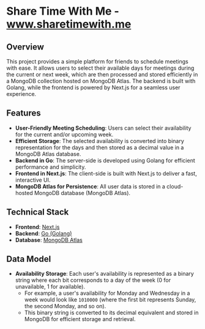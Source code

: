 # Share Time With Me - www.sharetimewith.me

## Overview

This project provides a simple platform for friends to schedule meetings with ease. It allows users to select their available days for meetings during the current or next week, which are then processed and stored efficiently in a MongoDB collection hosted on MongoDB Atlas. The backend is built with Golang, while the frontend is powered by Next.js for a seamless user experience.

## Features

- **User-Friendly Meeting Scheduling**: Users can select their availability for the current and/or upcoming week.
- **Efficient Storage**: The selected availability is converted into binary representation for the days and then stored as a decimal value in a MongoDB Atlas database.
- **Backend in Go**: The server-side is developed using Golang for efficient performance and simplicity.
- **Frontend in Next.js**: The client-side is built with Next.js to deliver a fast, interactive UI.
- **MongoDB Atlas for Persistence**: All user data is stored in a cloud-hosted MongoDB database (MongoDB Atlas).

## Technical Stack

- **Frontend**: [Next.js](https://nextjs.org/)
- **Backend**: [Go (Golang)](https://golang.org/)
- **Database**: [MongoDB Atlas](https://www.mongodb.com/cloud/atlas)

## Data Model

- **Availability Storage**: Each user's availability is represented as a binary string where each bit corresponds to a day of the week (0 for unavailable, 1 for available).
  - For example, a user's availability for Monday and Wednesday in a week would look like `1010000` (where the first bit represents Sunday, the second Monday, and so on).
  - This binary string is converted to its decimal equivalent and stored in MongoDB for efficient storage and retrieval.
